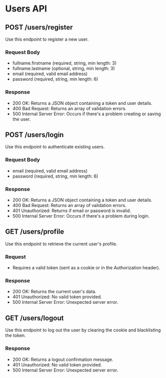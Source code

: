 # Users API

## POST /users/register

Use this endpoint to register a new user.

### Request Body

- fullname.firstname (required, string, min length: 3)
- fullname.lastname (optional, string, min length: 3)
- email (required, valid email address)
- password (required, string, min length: 6)

### Response

- 200 OK: Returns a JSON object containing a token and user details.
- 400 Bad Request: Returns an array of validation errors.
- 500 Internal Server Error: Occurs if there's a problem creating or saving the user.

## POST /users/login

Use this endpoint to authenticate existing users.

### Request Body

- email (required, valid email address)
- password (required, string, min length: 6)

### Response

- 200 OK: Returns a JSON object containing a token and user details.
- 400 Bad Request: Returns an array of validation errors.
- 401 Unauthorized: Returns if email or password is invalid.
- 500 Internal Server Error: Occurs if there's a problem during login.

## GET /users/profile

Use this endpoint to retrieve the current user's profile.

### Request

- Requires a valid token (sent as a cookie or in the Authorization header).

### Response

- 200 OK: Returns the current user's data.
- 401 Unauthorized: No valid token provided.
- 500 Internal Server Error: Unexpected server error.

## GET /users/logout

Use this endpoint to log out the user by clearing the cookie and blacklisting the token.

### Response

- 200 OK: Returns a logout confirmation message.
- 401 Unauthorized: No valid token provided.
- 500 Internal Server Error: Unexpected server error.
